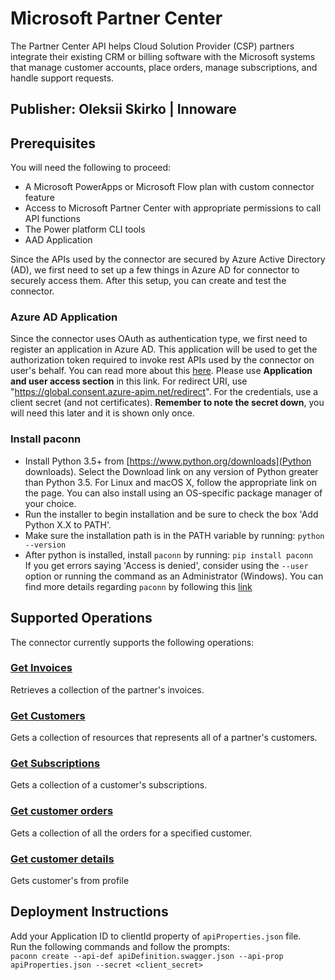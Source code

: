 # Microsoft Partner Center
The Partner Center API helps Cloud Solution Provider (CSP) partners integrate their existing CRM or billing software with the Microsoft systems that manage customer accounts, place orders, manage subscriptions, and handle support requests.

## Publisher: Oleksii Skirko | Innoware

## Prerequisites
You will need the following to proceed:

- A Microsoft PowerApps or Microsoft Flow plan with custom connector feature
- Access to Microsoft Partner Center with appropriate permissions to call API functions
- The Power platform CLI tools
- AAD Application

Since the APIs used by the connector are secured by Azure Active Directory (AD), we first need to set up a few things in Azure AD for connector to securely access them. After this setup, you can create and test the connector. 

### Azure AD Application
Since the connector uses OAuth as authentication type, we first need to register an application in Azure AD. This application will be used to get the authorization token required to invoke rest APIs used by the connector on user's behalf. You can read more about this [here](https://docs.microsoft.com/en-us/partner/develop/api-authentication#application-and-user-access). Please use **Application and user access section** in this link. For redirect URI, use "https://global.consent.azure-apim.net/redirect". For the credentials, use a client secret (and not certificates). **Remember to note the secret down**, you will need this later and it is shown only once.

### Install paconn
- Install Python 3.5+ from [https://www.python.org/downloads](Python downloads). Select the Download link on any version of Python greater than Python 3.5. For Linux and macOS X, follow the appropriate link on the page. You can also install using an OS-specific package manager of your choice.
- Run the installer to begin installation and be sure to check the box 'Add Python X.X to PATH'.
- Make sure the installation path is in the PATH variable by running:
`python --version`
- After python is installed, install `paconn` by running:
`pip install paconn`\
If you get errors saying 'Access is denied', consider using the `--user` option or running the command as an Administrator (Windows).
You can find more details regarding `paconn` by following this [link](https://docs.microsoft.com/en-us/connectors/custom-connectors/paconn-cli) 

## Supported Operations
The connector currently supports the following operations:​
### [Get Invoices](https://docs.microsoft.com/en-us/partner-center/develop/get-a-collection-of-invoices)
Retrieves a collection of the partner's invoices.

### [Get Customers](https://docs.microsoft.com/en-us/partner-center/develop/get-a-list-of-customers)
Gets a collection of resources that represents all of a partner's customers.

### [Get Subscriptions](https://docs.microsoft.com/en-us/partner-center/develop/get-all-of-a-customer-s-subscriptions)
Gets a collection of a customer's subscriptions.

### [Get customer orders](https://docs.microsoft.com/en-us/partner-center/develop/get-all-of-a-customer-s-orders)
Gets a collection of all the orders for a specified customer.

### [Get customer details](https://docs.microsoft.com/en-us/partner-center/develop/get-a-customer-by-id)
Gets customer's from profile

## Deployment Instructions
Add your Application ID to clientId property of `apiProperties.json` file.\
Run the following commands and follow the prompts:\
`paconn create --api-def apiDefinition.swagger.json --api-prop apiProperties.json --secret <client_secret>`

